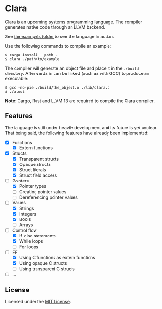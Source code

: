 # Clara

Clara is an upcoming systems programming language.
The compiler generates native code through an LLVM backend.

See [the exampels folder](./examples/) to see the language in action.

Use the following commands to compile an example:

```
$ cargo install --path .
$ clara ./path/to/example
```

The compiler will generate an object file and place it in the `./build` directory.
Afterwards in can be linked (such as with GCC) to produce an executable:

```
$ gcc -no-pie ./build/the_object.o ./lib/clara.c
$ ./a.out
```

**Note:** Cargo, Rust and LLVM 13 are required to compile the Clara compiler.

## Features

The language is still under heavily development and its future is yet unclear.
That being said, the following features have already been implemented:

- [x] Functions
  - [x] Extern functions
- [x] Structs
  - [x] Transparent structs
  - [x] Opaque structs
  - [x] Struct literals
  - [x] Struct field access
- [ ] Pointers
  - [x] Pointer types
  - [ ] Creating pointer values
  - [ ] Dereferencing pointer values
- [ ] Values
  - [x] Strings
  - [x] Integers
  - [x] Bools
  - [ ] Arrays
- [ ] Control flow
  - [x] If-else statements
  - [x] While loops
  - [ ] For loops
- [ ] FFI
  - [x] Using C functions as extern functions
  - [x] Using opaque C structs
  - [ ] Using transparent C structs
- [ ] ...

## License

Licensed under the [MIT License](./LICENSE).
